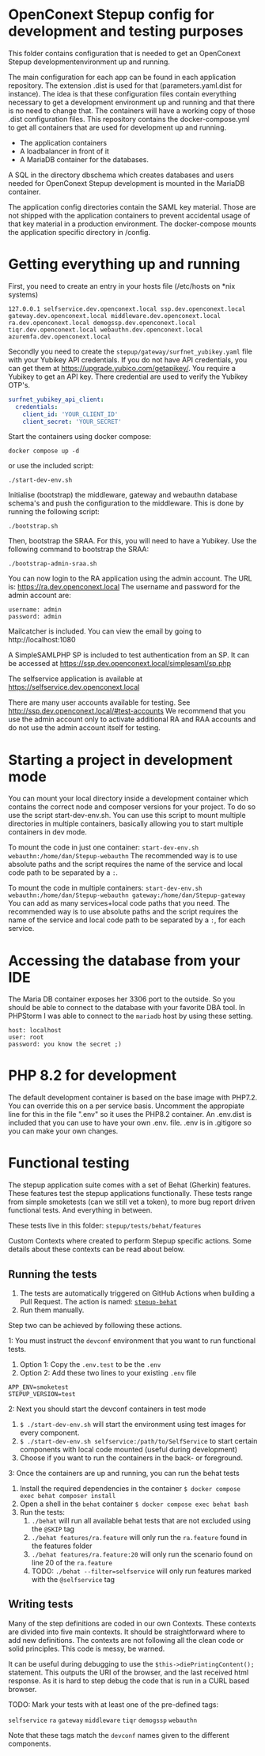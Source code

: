 # OpenConext Stepup config for development and testing purposes

This folder contains configuration that is needed to get an OpenConext Stepup developmentenvironment up and running.

The main configuration for each app can be found in each application repository. The extension .dist is used for that (parameters.yaml.dist for instance). The idea is that these configuration files contain everything necessary to get a development environment up and running and that there is no need to change that. The containers will have a working copy of those .dist configuration files.
This repository contains the docker-compose.yml to get all containers that are used for development up and running.

* The application containers
* A loadbalancer in front of it
* A MariaDB container for the databases.

A SQL in the directory dbschema  which creates databases and users needed for OpenConext Stepup development is mounted in the MariaDB container.

The application config directories contain the SAML key material. Those are not shipped with the application containers to prevent accidental usage of that key material in a production environment. The docker-compose mounts the application specific directory in /config.

# Getting everything up and running

First, you need to create an entry in your hosts file (/etc/hosts on *nix systems)

```
127.0.0.1 selfservice.dev.openconext.local ssp.dev.openconext.local gateway.dev.openconext.local middleware.dev.openconext.local ra.dev.openconext.local demogssp.dev.openconext.local tiqr.dev.openconext.local webauthn.dev.openconext.local azuremfa.dev.openconext.local
```

Secondly you need to create the `stepup/gateway/surfnet_yubikey.yaml` file with your Yubikey API credentials.
If you do not have API credentials, you can get them at <https://upgrade.yubico.com/getapikey/>.
You require a Yubikey to get an API key. There credential are used to verify the Yubikey OTP's.

```yaml
surfnet_yubikey_api_client:
  credentials:
    client_id: 'YOUR_CLIENT_ID'
    client_secret: 'YOUR_SECRET'
```

Start the containers using docker compose:
```
docker compose up -d
```
or use the included script:
```
./start-dev-env.sh
```

Initialise (bootstrap) the middleware, gateway and webauthn database schema's and push
the configuration to the middleware. This is done by running the following script:
```
./bootstrap.sh
```

Then, bootstrap the SRAA. For this, you will need to have a Yubikey.
Use the following command to bootstrap the SRAA:
```
./bootstrap-admin-sraa.sh
```

You can now login to the RA application using the admin account. The URL is:
https://ra.dev.openconext.local
The username and password for the admin account are:
```
username: admin
password: admin
```

Mailcatcher is included. You can view the email by going to http://localhost:1080

A SimpleSAMLPHP SP is included to test authentication from an SP. It can be accessed at https://ssp.dev.openconext.local/simplesaml/sp.php

The selfservice application is available at https://selfservice.dev.openconext.local

There are many user accounts available for testing. See http://ssp.dev.openconext.local/#test-accounts
We recommend that you use the admin account only to activate additional RA and RAA accounts and do not
use the admin account itself for testing.

# Starting a project in development mode

You can mount your local directory inside a development container which contains the correct node and composer versions for your project. To do so use the script start-dev-env.sh. You can use this script to mount multiple directories in multiple containers, basically allowing you to start multiple containers in dev mode.

To mount the code in just one container:
`start-dev-env.sh webauthn:/home/dan/Stepup-webauthn`
The recommended way is to use absolute paths and the script requires the name of the service and local code path to be separated by a `:`.

To mount the code in multiple containers:
`start-dev-env.sh webauthn:/home/dan/Stepup-webauthn gateway:/home/dan/Stepup-gateway`
You can add as many services+local code paths that you need.
The recommended way is to use absolute paths and the script requires the name of the service and local code path to be separated by a `:`, for each service.

# Accessing the database from your IDE
The Maria DB container exposes her 3306 port to the outside. So you should be able to connect to the database with
your favorite DBA tool. In PHPStorm I was able to connect to the `mariadb` host by using these setting.

```
host: localhost
user: root
password: you know the secret ;)
```

# PHP 8.2 for development
The default development container is based on the base image with PHP7.2. You can override this on a per service basis. Uncomment the appropiate line for this in the file ".env" so it uses the PHP8.2 container. An .env.dist is included that you can use to have your own .env. file. .env is in .gitigore so you can make your own changes.

# Functional testing
The stepup application suite comes with a set of Behat (Gherkin) features. These features test the stepup applications
functionally. These tests range from simple smoketests (can we still vet a token), to more bug report driven
functional tests. And everything in between.

These tests live in this folder: `stepup/tests/behat/features`

Custom Contexts where created to perform Stepup specific actions. Some details about these contexts can be read about below.

## Running the tests
1. The tests are automatically triggered on GitHub Actions when building a Pull Request. The action is named: [`stepup-behat`](https://github.com/OpenConext/OpenConext-devconf/actions/workflows/stepup-behat.yml)
2. Run them manually.

Step two can be achieved by following these actions.

1: You must instruct the `devconf` environment that you want to run functional tests.
1. Option 1: Copy the `.env.test` to be the `.env`
2. Option 2: Add these two lines to your existing `.env` file

```shell
APP_ENV=smoketest
STEPUP_VERSION=test
```

2: Next you should start the devconf containers in test mode
1. `$ ./start-dev-env.sh` will start the environment using test images for every component.
2. `$ ./start-dev-env.sh selfservice:/path/to/SelfService` to start certain components with local code mounted (useful during development)
3. Choose if you want to run the containers in the back- or foreground.

3: Once the containers are up and running, you can run the behat tests
1. Install the required dependencies in the container `$ docker compose exec behat composer install`
2. Open a shell in the `behat` container `$ docker compose exec behat bash`
3. Run the tests:
   1. `./behat` will run all available behat tests that are not excluded using the `@SKIP` tag
   2. `./behat features/ra.feature` will only run the `ra.feature` found in the features folder
   3. `./behat features/ra.feature:20` will only run the scenario found on line 20 of the `ra.feature`
   4. TODO: `./behat --filter=selfservice` will only run features marked with the `@selfservice` tag

## Writing tests
Many of the step definitions are coded in our own Contexts. These contexts are divided into five main contexts.
It should be straightforward where to add new definitions. The contexts are not following all the clean code or solid principles. This code is messy, be warned.

It can be useful during debugging to use the `$this->diePrintingContent();` statement. This outputs the URI of the browser, and the last received html response. As it is hard to step debug the code that is run in a CURL based browser.

TODO: Mark your tests with at least one of the pre-defined tags:

`selfservice`
`ra`
`gateway`
`middleware`
`tiqr`
`demogssp`
`webauthn`

Note that these tags match the `devconf` names given to the different components.
